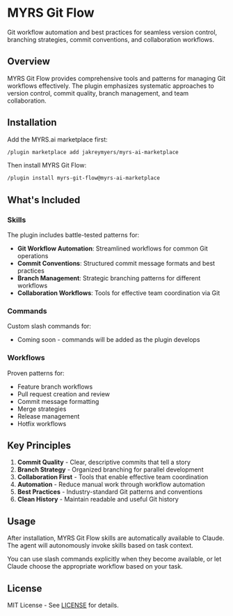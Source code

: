 # MYRS Git Flow

Git workflow automation and best practices for seamless version control, branching strategies, commit conventions, and collaboration workflows.

## Overview

MYRS Git Flow provides comprehensive tools and patterns for managing Git workflows effectively. The plugin emphasizes systematic approaches to version control, commit quality, branch management, and team collaboration.

## Installation

Add the MYRS.ai marketplace first:

```bash
/plugin marketplace add jakreymyers/myrs-ai-marketplace
```

Then install MYRS Git Flow:

```bash
/plugin install myrs-git-flow@myrs-ai-marketplace
```

## What's Included

### Skills

The plugin includes battle-tested patterns for:

- **Git Workflow Automation**: Streamlined workflows for common Git operations
- **Commit Conventions**: Structured commit message formats and best practices
- **Branch Management**: Strategic branching patterns for different workflows
- **Collaboration Workflows**: Tools for effective team coordination via Git

### Commands

Custom slash commands for:

- Coming soon - commands will be added as the plugin develops

### Workflows

Proven patterns for:

- Feature branch workflows
- Pull request creation and review
- Commit message formatting
- Merge strategies
- Release management
- Hotfix workflows

## Key Principles

1. **Commit Quality** - Clear, descriptive commits that tell a story
2. **Branch Strategy** - Organized branching for parallel development
3. **Collaboration First** - Tools that enable effective team coordination
4. **Automation** - Reduce manual work through workflow automation
5. **Best Practices** - Industry-standard Git patterns and conventions
6. **Clean History** - Maintain readable and useful Git history

## Usage

After installation, MYRS Git Flow skills are automatically available to Claude. The agent will autonomously invoke skills based on task context.

You can use slash commands explicitly when they become available, or let Claude choose the appropriate workflow based on your task.

## License

MIT License - See [LICENSE](LICENSE) for details.
